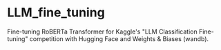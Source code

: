 # LLM_fine_tuning
Fine-tuning RoBERTa Transformer for Kaggle's "LLM Classification Fine-tuning" competition with Hugging Face and Weights &amp; Biases (wandb).
